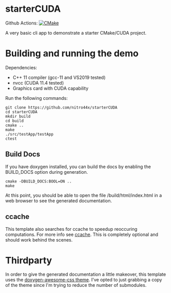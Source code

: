 # starterCUDA

Github Actions: [![CMake](https://github.com/nitro44x/starterCUDA/actions/workflows/cmake.yml/badge.svg)](https://github.com/nitro44x/starterCUDA/actions/workflows/cmake.yml)

A very basic cli app to demonstrate a starter CMake/CUDA project.

# Building and running the demo

Dependencies:

* C++ 11 compiler (gcc-11 and VS2019 tested)
* nvcc (CUDA 11.4 tested)
* Graphics card with CUDA capability

Run the following commands:

    git clone https://github.com/nitro44x/starterCUDA
    cd starterCUDA 
    mkdir build
    cd build
    cmake ..
    make
    ./src/testApp/testApp
    ctest

## Build Docs

If you have doxygen installed, you can build the docs by enabling the BUILD_DOCS option during generation.

    cmake -DBUILD_DOCS:BOOL=ON ..
    make
    
At this point, you should be able to open the file <sourceRoot>/build/html/index.html in a web browser to see
the generated documentation.

## ccache

This template also searches for ccache to speedup reoccuring computations. 
For more info see [ccache](https://ccache.dev/). This is completely optional and should work
behind the scenes.

# Thirdparty

In order to give the generated documentation a little makeover, this template uses the 
[doxygen-awesome-css theme](https://github.com/jothepro/doxygen-awesome-css). I've opted to just grabbing a copy
of the theme since I'm trying to reduce the number of submodules. 
